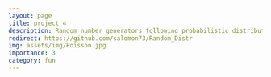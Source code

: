 ```yaml
---
layout: page
title: project 4
description: Random number generators following probabilistic distributions.
redirect: https://github.com/salomon73/Random_Distr
img: assets/img/Poisson.jpg
importance: 3
category: fun
---
```


